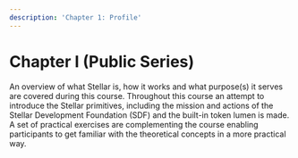 ```yaml
---
description: 'Chapter 1: Profile'
---
```


# Chapter I (Public Series)

An overview of what Stellar is, how it works and what purpose(s) it serves are covered during this course. Throughout this course an attempt to introduce the Stellar primitives, including the mission and actions of the Stellar Development Foundation (SDF) and the built-in token lumen is made. A set of practical exercises are complementing the course enabling participants to get familiar with the theoretical concepts in a more practical way.
